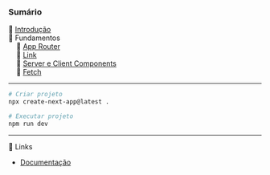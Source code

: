 ### Sumário
🔸 [Introdução](https://github.com/4L1C3-R4BB1T/estudos-nextjs/blob/main/arquivos/introducao.md)  
🔻 Fundamentos  
&nbsp;&nbsp;&nbsp; 🔸 [App Router](https://github.com/4L1C3-R4BB1T/estudos-nextjs/blob/main/arquivos/approuter.md)  
&nbsp;&nbsp;&nbsp; 🔸 [Link](https://github.com/4L1C3-R4BB1T/estudos-nextjs/blob/main/arquivos/link.md)  
&nbsp;&nbsp;&nbsp; 🔸 [Server e Client Components](https://github.com/4L1C3-R4BB1T/estudos-nextjs/blob/main/arquivos/serverclient.md)  
&nbsp;&nbsp;&nbsp; 🔸 [Fetch](https://github.com/4L1C3-R4BB1T/estudos-nextjs/blob/main/arquivos/fetch.md)  


---

```bash
# Criar projeto
npx create-next-app@latest .

# Executar projeto
npm run dev
```

---

🔗 Links
* [Documentação](https://nextjs.org/docs)  

